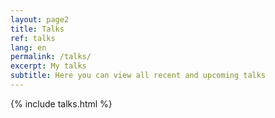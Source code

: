 ```yaml
---
layout: page2
title: Talks
ref: talks
lang: en
permalink: /talks/
excerpt: My talks
subtitle: Here you can view all recent and upcoming talks
---
```


{% include talks.html %}